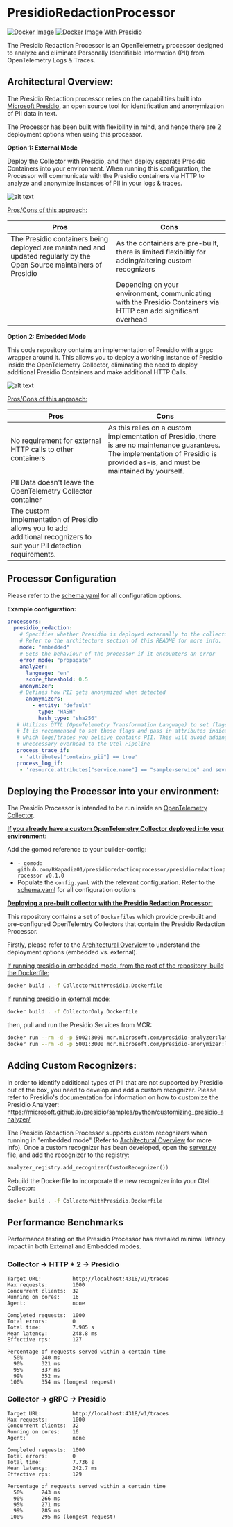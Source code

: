 # PresidioRedactionProcessor

[![Docker Image](https://github.com/RKapadia01/PresidioRedactionProcessor/actions/workflows/docker-build-CollectorOnly.yaml/badge.svg?branch=main)](https://github.com/RKapadia01/PresidioRedactionProcessor/actions/workflows/docker-build-CollectorOnly.yaml)
[![Docker Image With Presidio](https://github.com/RKapadia01/PresidioRedactionProcessor/actions/workflows/docker-build-CollectorWithPresidio.yaml/badge.svg?branch=main)](https://github.com/RKapadia01/PresidioRedactionProcessor/actions/workflows/docker-build-CollectorWithPresidio.yaml)

The Presidio Redaction Processor is an OpenTelemetry processor designed to analyze and eliminate Personally Identifiable Information (PII) from OpenTelemetry Logs & Traces.

## Architectural Overview:
The Presidio Redaction processor relies on the capabilities built into [Microsoft Presidio](https://microsoft.github.io/presidio/), an open source tool for identification and anonymization of PII data in text.

The Processor has been built with flexibility in mind, and hence there are 2 deployment options when using this processor.

**Option 1: External Mode**

Deploy the Collector with Presidio, and then deploy separate Presidio Containers into your environment. When running this configuration, the Processor will communicate with the Presidio containers via HTTP to analyze and anonymize instances of PII in your logs & traces.

![alt text](diagrams/image-1.png)

<u>Pros/Cons of this approach:</u>

| Pros | Cons |
| ---- | ---- |
| The Presidio containers being deployed are maintained and updated regularly by the Open Source maintainers of Presidio      | As the containers are pre-built, there is limited flexibiltiy for adding/altering custom recognizers      |
|| Depending on your environment, communicating with the Presidio Containers via HTTP can add significant overhead|

**Option 2: Embedded Mode**

This code repository contains an implementation of Presidio with a grpc wrapper around it. This allows you to deploy a working instance of Presidio inside the OpenTelemetry Collector, eliminating the need to deploy additional Presidio Containers and make additional HTTP Calls.

![alt text](diagrams/image-2.png)

<u>Pros/Cons of this approach:</u>

| Pros | Cons |
| ---- | ---- |
|No requirement for external HTTP calls to other containers|As this relies on a custom implementation of Presidio, there is are no maintenance guarantees. The implementation of Presidio is provided as-is, and must be maintained by yourself.|
|PII Data doesn't leave the OpenTelemetry Collector container||
|The custom implementation of Presidio allows you to add additional recognizers to suit your PII detection requirements.||

## Processor Configuration
Please refer to the [schema.yaml](./schema.yaml) for all configuration options.

**Example configuration:**
```yaml
processors:
  presidio_redaction:
    # Specifies whether Presidio is deployed externally to the collector or internally.
    # Refer to the architecture section of this README for more info.
    mode: "embedded"
    # Sets the behaviour of the processor if it encounters an error
    error_mode: "propagate"
    analyzer:
      language: "en"
      score_threshold: 0.5
    anonymizer:
    # Defines how PII gets anonymized when detected
      anonymizers:
        - entity: "default"
          type: "HASH"
          hash_type: "sha256"
   # Utilizes OTTL (OpenTelemetry Transformation Language) to set flags
   # It is recommended to set these flags and pass in attributes indicating
   # which logs/traces you beleive contains PII. This will avoid adding
   # uneccessary overhead to the Otel Pipeline
   process_trace_if:
    - 'attributes["contains_pii"] == true'
   process_log_if:
    - 'resource.attributes["service.name"] == "sample-service" and severity_text == "INFO"'
```

## Deploying the Processor into your environment:
The Presidio Processor is intended to be run inside an [OpenTelemetry Collector](https://opentelemetry.io/docs/collector/).

<u>**If you already have a custom OpenTelemetry Collector deployed into your environment:**</u>

Add the gomod reference to your builder-config:
- `- gomod: github.com/RKapadia01/presidioredactionprocessor/presidioredactionprocessor v0.1.0`
- Populate the `config.yaml` with the relevant configuration. Refer to the [schema.yaml](./schema.yaml) for all configuration options

<u>**Deploying a pre-built collector with the Presidio Redaction Processor:**</u>

This repository contains a set of `Dockerfiles` which provide pre-built and pre-configured OpenTelemtry Collectors that contain the Presidio Redaction Processor.

Firstly, please refer to the [Architectural Overview](#architectural-overview) to understand the deployment options (embedded vs. external).

<u>If running presidio in embedded mode, from the root of the repository, build the Dockerfile:</u>
```bash
docker build . -f CollectorWithPresidio.Dockerfile
```

<u>If running presidio in external mode:</u>
```bash
docker build . -f CollectorOnly.Dockerfile
```
then, pull and run the Presidio Services from MCR:
```bash
docker run --rm -d -p 5002:3000 mcr.microsoft.com/presidio-analyzer:latest
docker run --rm -d -p 5001:3000 mcr.microsoft.com/presidio-anonymizer:latest
```

## Adding Custom Recognizers:
In order to identify additional types of PII that are not supported by Presidio out of the box, you need to develop and add a custom recognizer. Please refer to Presidio's documentation for information on how to customize the Presidio Analyzer: https://microsoft.github.io/presidio/samples/python/customizing_presidio_analyzer/

The Presidio Redaction Processor supports custom recognizers when running in "embedded mode" (Refer to [Architectural Overview](#architectural-overview) for more info). Once a custom recognizer has been developed, open the [server.py](./presidio_grpc_wrapper/server.py) file, and add the recognizer to the registry:

```python
analyzer_registry.add_recognizer(CustomRecognizer())
```

Rebuild the Dockerfile to incorporate the new recognizer into your Otel Collector:
```bash
docker build . -f CollectorWithPresidio.Dockerfile
```

## Performance Benchmarks
Performance testing on the Presidio Processor has revealed minimal latency impact in both External and Embedded modes.

### Collector -> HTTP \* 2 -> Presidio

```
Target URL:          http://localhost:4318/v1/traces
Max requests:        1000
Concurrent clients:  32
Running on cores:    16
Agent:               none

Completed requests:  1000
Total errors:        0
Total time:          7.905 s
Mean latency:        248.8 ms
Effective rps:       127

Percentage of requests served within a certain time
  50%      240 ms
  90%      321 ms
  95%      337 ms
  99%      352 ms
 100%      354 ms (longest request)
```

### Collector -> gRPC -> Presidio

```
Target URL:          http://localhost:4318/v1/traces
Max requests:        1000
Concurrent clients:  32
Running on cores:    16
Agent:               none

Completed requests:  1000
Total errors:        0
Total time:          7.736 s
Mean latency:        242.7 ms
Effective rps:       129

Percentage of requests served within a certain time
  50%      243 ms
  90%      266 ms
  95%      271 ms
  99%      285 ms
 100%      295 ms (longest request)
```
